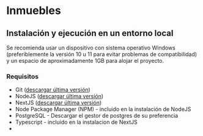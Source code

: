 # Inmuebles

## Instalación y ejecución en un entorno local
Se recomienda usar un dispositivo con sistema operativo Windows (preferiblemente la versión 10 u 11 para evitar problemas de compatibilidad) y un espacio de aproximadamente 1GB para alojar el proyecto.

### Requisitos
* Git ([descargar última versión](https://git-scm.com/downloads))
* NodeJS ([descargar última versión](https://nodejs.org/es))
*  NextJS ([descargar última versión](https://nextjs.org/))
* Node Package Manager (NPM) - incluido en la instalación de NodeJS
* PostgreSQL - Descargar el gestor de postgres de su preferencia
* Typescript - incluido en la instalacion de NextJS
* 
  

